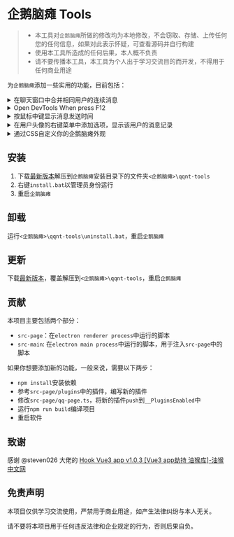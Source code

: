 # 企鹅脑瘫 Tools

> - 本工具对`企鹅脑瘫`所做的修改均为本地修改，不会窃取、存储、上传任何您的任何信息，如果对此表示怀疑，可查看源码并自行构建
> - 使用本工具所造成的任何后果，本人概不负责
> - 请不要传播本工具，本工具为个人出于学习交流目的而开发，不得用于任何商业用途

为`企鹅脑瘫`添加一些实用的功能，目前包括：

<details><summary>在聊天窗口中合并相同用户的连续消息</summary>

![](docs/images/README/20230514200253.png)

</details>

<details><summary>Open DevTools When press F12</summary>

![](docs/images/README/20230530165038.png)

</details>

<details><summary>按鼠标中键显示消息发送时间</summary>

![](docs/images/README/20230530164658.png)

</details>

<details><summary>在用户头像的右键菜单中添加选项，显示该用户的消息记录</summary>

</details>

</details>

<details><summary>通过CSS自定义你的企鹅脑瘫外观</summary>

修改`<企鹅脑瘫>\qqnt-tools\dist\css\custom.css`，变动会实时生效，无需重启软件

</details>

## 安装

1. 下载[最新版本](https://github.com/cesaryuan/qqnt-tools/releases)解压到`企鹅脑瘫`安装目录下的文件夹`<企鹅脑瘫>\qqnt-tools`
2. 右键`install.bat`以管理员身份运行
3. 重启`企鹅脑瘫`

## 卸载

运行`<企鹅脑瘫>\qqnt-tools\uninstall.bat`，重启`企鹅脑瘫`

## 更新

下载[最新版本](https://github.com/cesaryuan/qqnt-tools/releases)，覆盖解压到`<企鹅脑瘫>\qqnt-tools`，重启`企鹅脑瘫`

## 贡献

本项目主要包括两个部分：

- `src-page`：在`electron renderer process`中运行的脚本
- `src-main`: 在`electron main process`中运行的脚本，用于注入`src-page`中的脚本

如果你想要添加新的功能，一般来说，需要以下两步：

- `npm install`安装依赖
- 参考`src-page/plugins`中的插件，编写新的插件
- 修改`src-page/qq-page.ts`，将新的插件`push`到`__PluginsEnabled`中
- 运行`npm run build`编译项目
- 重启软件

## 致谢

感谢 @steven026 大佬的 [Hook Vue3 app v1.0.3 [Vue3 app劫持 油猴库]-油猴中文网](https://bbs.tampermonkey.net.cn/thread-2886-1-1.html)

## 免责声明

本项目仅供学习交流使用，严禁用于商业用途，如产生法律纠纷与本人无关。

请不要将本项目用于任何违反法律和企业规定的行为，否则后果自负。